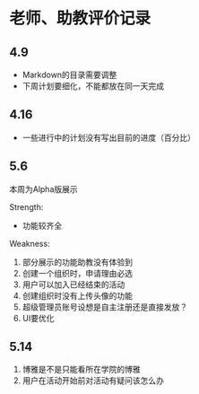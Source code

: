 # 老师、助教评价记录

## 4.9

- Markdown的目录需要调整
- 下周计划要细化，不能都放在同一天完成



## 4.16

- 一些进行中的计划没有写出目前的进度（百分比）



## 5.6

本周为Alpha版展示

Strength:

- 功能较齐全

Weakness:

1. 部分展示的功能助教没有体验到
2. 创建一个组织时，申请理由必选
3. 用户可以加入已经结束的活动
4. 创建组织时没有上传头像的功能
5. 超级管理员账号设想是自主注册还是直接发放？
6. UI要优化



## 5.14

1. 博雅是不是只能看所在学院的博雅
2. 用户在活动开始前对活动有疑问该怎么办

